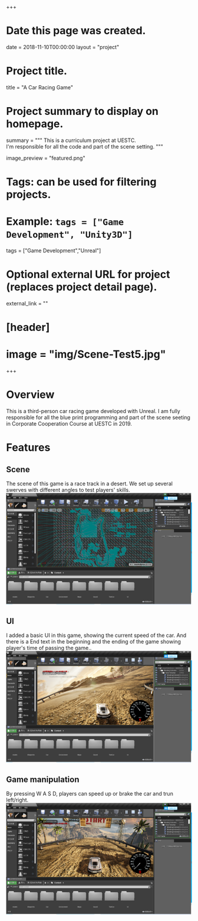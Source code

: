 +++
# Date this page was created.
date = 2018-11-10T00:00:00
layout = "project"

# Project title.
title = "A Car Racing Game"

# Project summary to display on homepage.
summary = """
 This is a curriculum project at UESTC.<br>
 I'm responsible for all the code and part of the scene setting.
 """
 
image_preview = "featured.png"

# Tags: can be used for filtering projects.
# Example: `tags = ["Game Development", "Unity3D"]`
tags = ["Game Development","Unreal"]

# Optional external URL for project (replaces project detail page).
external_link = ""

# [header]
# image = "img/Scene-Test5.jpg"

+++

# Overview
This is a third-person car racing game developed with Unreal.
I am fully responsible for all the blue print programming and part of the scene seeting in Corporate Cooperation Course at UESTC in 2019.


# Features

## Scene

The scene of this game is a race track in a desert. We set up several swerves with different angles to test players' skills.
![Test Scene 1](img/image1.png)
## UI

I added a basic UI in this game, showing the current speed of the car. And there is a End text in the beginning and the ending of the game showing player's time of passing the game..
![Test Scene 1](img/image3.png)

## Game manipulation

By pressing W A S D, players can speed up or brake the car and trun left/right.
![Test Scene 1](img/image2.png)

